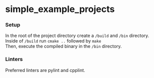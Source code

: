 # simple_example_projects

### Setup
In the root of the project directory create a `/build` and `/bin` directory.  
Inside of `/build` run `cmake ..` followed by `make`  
Then, execute the compiled binary in the `/bin` directory.

### Linters
Preferred linters are pylint and cpplint.  
